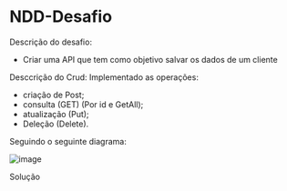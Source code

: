# NDD-Desafio
Descrição do desafio:
  - Criar uma API que tem como objetivo salvar os dados de um cliente

Desccrição do Crud:
Implementado as operações: 
  - criação de Post; 
  - consulta (GET) (Por id e GetAll);
  - atualização (Put);
  - Deleção (Delete).
    
Seguindo o seguinte diagrama:

![image](https://github.com/DaniloSTFR/NDD_Desafio/assets/54175873/b4feafbd-d60e-4cf0-95fa-74a526794e70) 


Solução


